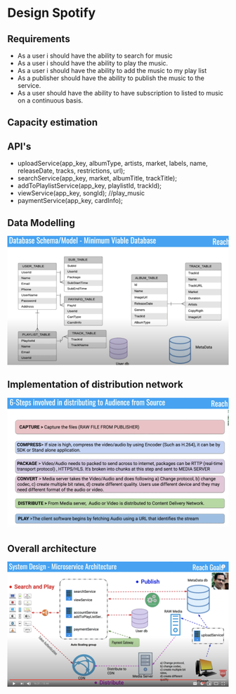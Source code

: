 
# Design Spotify
## Requirements 
- As a user i should have the ability to search for music
- As a user i should have the ability to play the music.
- As a user i should have the ability to add the music to my play list
- As a publisher should have the ability to publish the music to the service.
- As a user should have the ability to have subscription to listed to music on a continuous 
basis.

## Capacity estimation

## API's
- uploadService(app_key, albumType, artists, market, labels, name, releaseDate, tracks, restrictions, url);
- searchService(app_key, market, albumTitle, trackTitle);
- addToPlaylistService(app_key, playlistId, trackId);
- viewService(app_key, songId); //play_music
- paymentService(app_key, cardInfo);

## Data Modelling
![Datacbase Schema and Modelling](database_model.png)

## Implementation of distribution network
![Steps involved in distributing to audience from source](distribution.png)

## Overall architecture
![Overall architecture of Spotify](overall_architecture.png)

